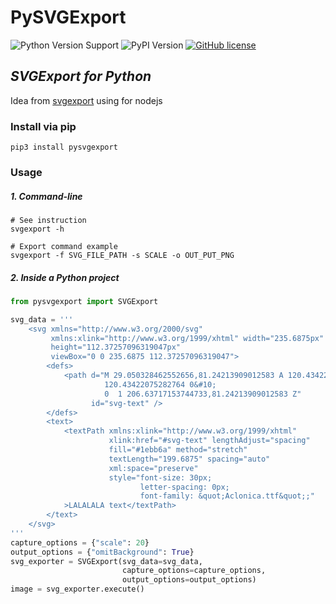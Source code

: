 # PySVGExport

![Python Version Support](https://img.shields.io/badge/python-3.6+-blue)
![PyPI Version](https://img.shields.io/pypi/v/pysvgexport?label=PyPI&logo=pypi)
[![GitHub license](https://img.shields.io/github/license/vantrong291/pysvgexport)](https://github.com/vantrong291/pysvgexport/blob/main/LICENSE)

## _SVGExport for Python_

Idea from [svgexport] using for nodejs

### Install via pip

```shell
pip3 install pysvgexport
```

### Usage

##### 1. Command-line

```shell
# See instruction
svgexport -h

# Export command example
svgexport -f SVG_FILE_PATH -s SCALE -o OUT_PUT_PNG
```

##### 2. Inside a Python project

```python
from pysvgexport import SVGExport

svg_data = '''
    <svg xmlns="http://www.w3.org/2000/svg"
         xmlns:xlink="http://www.w3.org/1999/xhtml" width="235.6875px" 
         height="112.37257096319047px" 
         viewBox="0 0 235.6875 112.37257096319047">
        <defs>
            <path d="M 29.050328462552656,81.24213909012583 A 120.43422075282764 
                     120.43422075282764 0&#10;    
                     0  1 206.63717153744733,81.24213909012583 Z" 
                  id="svg-text" />
        </defs>
        <text>
            <textPath xmlns:xlink="http://www.w3.org/1999/xhtml" 
                      xlink:href="#svg-text" lengthAdjust="spacing" 
                      fill="#1ebb6a" method="stretch" 
                      textLength="199.6875" spacing="auto" 
                      xml:space="preserve" 
                      style="font-size: 30px; 
                             letter-spacing: 0px; 
                             font-family: &quot;Aclonica.ttf&quot;;"
            >LALALALA text</textPath>
        </text>
    </svg>
'''
capture_options = {"scale": 20}
output_options = {"omitBackground": True}
svg_exporter = SVGExport(svg_data=svg_data, 
                         capture_options=capture_options, 
                         output_options=output_options)
image = svg_exporter.execute()
```

[svgexport]: <https://github.com/shakiba/svgexport>